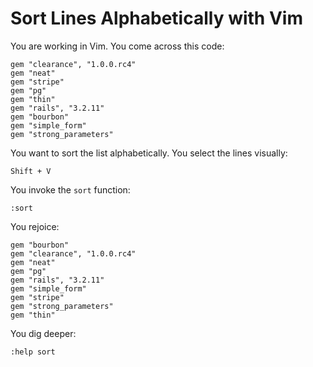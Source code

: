 # Sort Lines Alphabetically with Vim

You are working in Vim.
You come across this code:

```
gem "clearance", "1.0.0.rc4"
gem "neat"
gem "stripe"
gem "pg"
gem "thin"
gem "rails", "3.2.11"
gem "bourbon"
gem "simple_form"
gem "strong_parameters"
```

You want to sort the list alphabetically.
You select the lines visually:

```
Shift + V
```

You invoke the `sort` function:

```
:sort
```

You rejoice:

```
gem "bourbon"
gem "clearance", "1.0.0.rc4"
gem "neat"
gem "pg"
gem "rails", "3.2.11"
gem "simple_form"
gem "stripe"
gem "strong_parameters"
gem "thin"
```

You dig deeper:

```
:help sort
```
